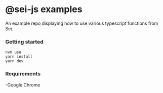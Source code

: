# @sei-js examples
An example repo displaying how to use various typescript functions from Sei.

### Getting started
```
nvm use
yarn install
yarn dev
```

### Requirements
-Google Chrome
